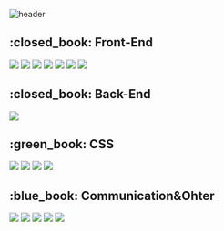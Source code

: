 ![header](https://capsule-render.vercel.app/api?type=waving&color=auto&section=header&text=Hello%20My%20GitHub&render&fontSize=50&height=200)
<div>
   <div>
      <h2>:closed_book: Front-End</h2>
      <div>
          <img src="https://img.shields.io/badge/HTML5-E34F26?style=for-the-badge&logo=HTML5&logoColor=white">
          <img src="https://img.shields.io/badge/javascript-F7DF1E?style=for-the-badge&logo=javascript&logoColor=white">
          <img src="https://img.shields.io/badge/typescript-3178C6?style=for-the-badge&logo=typescript&logoColor=white">
          <img src="https://img.shields.io/badge/Next.js-000000?style=for-the-badge&logo=next.js&logoColor=white">
          <img src="https://img.shields.io/badge/react.js-61DAFB?style=for-the-badge&logo=react&logoColor=white">
          <img src="https://img.shields.io/badge/vue.js-4FC08D?style=for-the-badge&logo=vue.js&logoColor=white">
          <img src="https://img.shields.io/badge/redux-764ABC?style=for-the-badge&logo=redux&logoColor=white">    
      </div>
   
   <h2>:closed_book: Back-End</h2>
   <div>
         <img src="https://img.shields.io/badge/django-092E20?style=for-the-badge&logo=django&logoColor=white">
   </div>
   
   <h2>:green_book: CSS</h2>
      <div>
          <img src="https://img.shields.io/badge/tailwindcss-06B6D4?style=for-the-badge&logo=tailwindcss&logoColor=white">
          <img src="https://img.shields.io/badge/chakra ui-319795?style=for-the-badge&logo=chakraui&logoColor=white">
          <img src="https://img.shields.io/badge/mui-007FFF?style=for-the-badge&logo=mui&logoColor=white">
          <img src="https://img.shields.io/badge/styledcomponents-DB7093?style=for-the-badge&logo=styledcomponents&logoColor=white">
       
   </div>
   
   <h2>:blue_book: Communication&Ohter</h2>
   
   <div>
          <img src="https://img.shields.io/badge/jira-0052CC?style=for-the-badge&logo=jira&logoColor=white">
          <img src="https://img.shields.io/badge/notion-000000?style=for-the-badge&logo=notion&logoColor=white">
          <img src="https://img.shields.io/badge/figma-F24E1E?style=for-the-badge&logo=figma&logoColor=white">
          <img src="https://img.shields.io/badge/Mattermost-0058CC?style=for-the-badge&logo=mattermost&logoColor=white" />
          <img src="https://img.shields.io/badge/Postman-FF6C37?style=for-the-badge&logo=postman&logoColor=white" />
   </div>
  </div>


</div>
